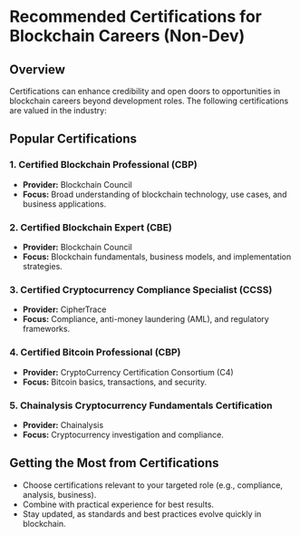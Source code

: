 # Recommended Certifications for Blockchain Careers (Non-Dev)

## Overview
Certifications can enhance credibility and open doors to opportunities in blockchain careers beyond development roles. The following certifications are valued in the industry:

## Popular Certifications

### 1. Certified Blockchain Professional (CBP)
- **Provider:** Blockchain Council
- **Focus:** Broad understanding of blockchain technology, use cases, and business applications.

### 2. Certified Blockchain Expert (CBE)
- **Provider:** Blockchain Council
- **Focus:** Blockchain fundamentals, business models, and implementation strategies.

### 3. Certified Cryptocurrency Compliance Specialist (CCSS)
- **Provider:** CipherTrace
- **Focus:** Compliance, anti-money laundering (AML), and regulatory frameworks.

### 4. Certified Bitcoin Professional (CBP)
- **Provider:** CryptoCurrency Certification Consortium (C4)
- **Focus:** Bitcoin basics, transactions, and security.

### 5. Chainalysis Cryptocurrency Fundamentals Certification
- **Provider:** Chainalysis
- **Focus:** Cryptocurrency investigation and compliance.

## Getting the Most from Certifications
- Choose certifications relevant to your targeted role (e.g., compliance, analysis, business).
- Combine with practical experience for best results.
- Stay updated, as standards and best practices evolve quickly in blockchain.
